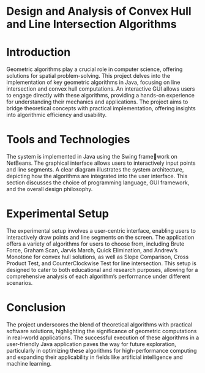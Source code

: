 # Design and Analysis of Convex Hull and Line Intersection Algorithms

# Introduction
Geometric algorithms play a crucial role in computer science, offering solutions for spatial problem-solving. This
project delves into the implementation of key geometric algorithms in Java, focusing on line intersection and convex
hull computations. An interactive GUI allows users to engage directly with these algorithms, providing a hands-on
experience for understanding their mechanics and applications. The project aims to bridge theoretical concepts
with practical implementation, offering insights into algorithmic efficiency and usability.

# Tools and Technologies
The system is implemented in Java using the Swing framework on NetBeans. The graphical interface allows users
to interactively input points and line segments. A clear
diagram illustrates the system architecture, depicting how
the algorithms are integrated into the user interface. This
section discusses the choice of programming language,
GUI framework, and the overall design philosophy.

# Experimental Setup
The experimental setup involves a user-centric interface,
enabling users to interactively draw points and line segments on the screen. The application offers a variety
of algorithms for users to choose from, including Brute
Force, Graham Scan, Jarvis March, Quick Elimination,
and Andrew’s Monotone for convex hull solutions, as well
as Slope Comparison, Cross Product Test, and CounterClockwise Test for line intersection. This setup is designed to cater to both educational and research purposes,
allowing for a comprehensive analysis of each algorithm’s
performance under different scenarios.

# Conclusion
The project underscores the blend of theoretical algorithms with practical software solutions, highlighting the significance of geometric computations in real-world applications. The successful execution of these algorithms in a user-friendly Java application paves the way for future exploration, particularly in optimizing these algorithms for high-performance computing and expanding their applicability in fields like artificial intelligence and machine learning.
